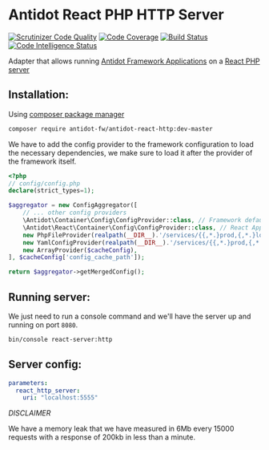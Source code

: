 # Antidot React PHP HTTP Server

[![Scrutinizer Code Quality](https://scrutinizer-ci.com/g/antidot-framework/react-http-server/badges/quality-score.png?b=master)](https://scrutinizer-ci.com/g/antidot-framework/react-http-server/?branch=master)
[![Code Coverage](https://scrutinizer-ci.com/g/antidot-framework/react-http-server/badges/coverage.png?b=master)](https://scrutinizer-ci.com/g/antidot-framework/react-http-server/?branch=master)
[![Build Status](https://scrutinizer-ci.com/g/antidot-framework/react-http-server/badges/build.png?b=master)](https://scrutinizer-ci.com/g/antidot-framework/react-http-server/build-status/master)
[![Code Intelligence Status](https://scrutinizer-ci.com/g/antidot-framework/react-http-server/badges/code-intelligence.svg?b=master)](https://scrutinizer-ci.com/code-intelligence)

Adapter that allows running [Antidot Framework Applications](https://github.com/antidot-framework/antidot-starter) on a 
[React PHP server](https://github.com/reactphp/http)

## Installation:

Using [composer package manager](https://getcomposer.org/download/)

````bash
composer require antidot-fw/antidot-react-http:dev-master
````

We have to add the config provider to the framework configuration to load the necessary dependencies, we make sure to 
load it after the provider of the framework itself.

````php
<?php
// config/config.php
declare(strict_types=1);

$aggregator = new ConfigAggregator([
    // ... other config providers
    \Antidot\Container\Config\ConfigProvider::class, // Framework default config provider
    \Antidot\React\Container\Config\ConfigProvider::class, // React Application config provider
    new PhpFileProvider(realpath(__DIR__).'/services/{{,*.}prod,{,*.}local,{,*.}dev}.php'),
    new YamlConfigProvider(realpath(__DIR__).'/services/{{,*.}prod,{,*.}local,{,*.}dev}.yaml'),
    new ArrayProvider($cacheConfig),
], $cacheConfig['config_cache_path']);

return $aggregator->getMergedConfig();
````

## Running server:

We just need to run a console command and we'll have the server up and running on port `8080`.

````bash
bin/console react-server:http
````

## Server config:

````yaml
parameters:
  react_http_server:
    uri: "localhost:5555"  
````

*DISCLAIMER*

We have a memory leak that we have measured in 6Mb every 15000 requests with a response of 200kb in less than a minute.

